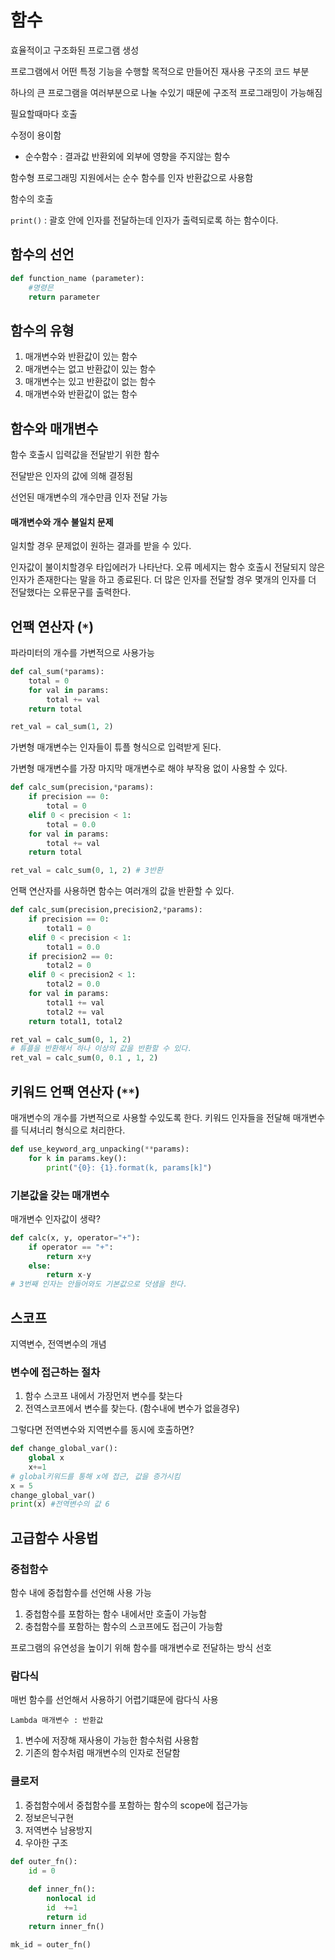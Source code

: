 # 함수

효율적이고 구조화된 프로그램 생성

프로그램에서 어떤 특정 기능을 수행할 목적으로
만들어진 재사용 구조의 코드 부분

하나의 큰 프로그램을 여러부분으로 나눌 수있기 때문에 구조적
프로그래밍이 가능해짐

필요할때마다 호출

수정이 용이함

* 순수함수 : 결과값 반환외에 외부에 영향을 주지않는 함수

함수형 프로그래밍 지원에서는 순수 함수를 인자
반환값으로 사용함

함수의 호출

`print()` : 괄호 안에 인자를 전달하는데
 인자가 출력되로록 하는 함수이다.

## 함수의 선언

```python
def function_name (parameter):
    #명령믄
    return parameter
```

## 함수의 유형

1. 매개변수와 반환값이 있는 함수
2. 매개변수는 없고 반환값이 있는 함수
3. 매개변수는 있고 반환값이 없는 함수
4. 매개변수와 반환값이 없는 함수

## 함수와 매개변수

함수 호출시 입력값을 전달받기 위한 함수

전달받은 인자의 값에 의해 결정됨

선언된 매개변수의 개수만큼 인자 전달 가능

#### 매개변수와 개수 불일치 문제

일치할 경우 문제없이 원하는 결과를 받을 수 있다.

인자값이 불이치할경우 타입에러가 나타난다.
오류 메세지는 함수 호출시 전달되지 않은 인자가
존재한다는 말을 하고 종료된다. 더 많은
인자를 전달할 경우 몇개의 인자를 더 전달했다는
오류문구를 출력한다.

## 언팩 연산자 (`*`)

파라미터의 개수를 가변적으로 사용가능

```python
def cal_sum(*params):
    total = 0
    for val in params:
        total += val
    return total

ret_val = cal_sum(1, 2)
```

가변형 매개변수는 인자들이 튜플 형식으로 입력받게 된다.

가변형 매개변수를 가장 마지막 매개변수로 해야 
부작용 없이 사용할 수 있다.

```python
def calc_sum(precision,*params):
    if precision == 0:
        total = 0
    elif 0 < precision < 1:
        total = 0.0
    for val in params:
        total += val
    return total

ret_val = calc_sum(0, 1, 2) # 3반환
```

언팩 연산자를 사용하면 함수는 여러개의 값을 반환할 수 있다.

```python
def calc_sum(precision,precision2,*params):
    if precision == 0:
        total1 = 0
    elif 0 < precision < 1:
        total1 = 0.0
    if precision2 == 0:
        total2 = 0
    elif 0 < precision2 < 1:
        total2 = 0.0
    for val in params:
        total1 += val
        total2 += val
    return total1, total2

ret_val = calc_sum(0, 1, 2) 
# 튜플을 반환해서 하나 이상의 값을 반환할 수 있다.
ret_val = calc_sum(0, 0.1 , 1, 2)
```

## 키워드 언팩 연산자 (`**`)

매개변수의 개수를 가변적으로 사용할 수있도록 한다.
키워드 인자들을 전달해 매개변수를 딕셔너리 형식으로
처리한다.

```python
def use_keyword_arg_unpacking(**params):
    for k in params.key():
        print("{0}: {1}.format(k, params[k]")
```

### 기본값을 갖는 매개변수

매개변수 인자값이 생략?

```python
def calc(x, y, operator="+"):
    if operator == "+":
        return x+y
    else:
        return x-y
# 3번째 인자는 안들어와도 기본값으로 덧샘을 한다.
```

## 스코프

지역변수, 전역변수의 개념 

### 변수에 접근하는 절차

1. 함수 스코프 내에서 가장먼저 변수를 찾는다
2. 전역스코프에서 변수를 찾는다. (함수내에 변수가 없을경우)

그렇다면 전역변수와 지역변수를 동시에 호출하면?

```python
def change_global_var():
    global x
    x+=1
# global키워드를 통해 x에 접근, 값을 증가시킴
x = 5 
change_global_var()
print(x) #전역변수의 값 6
```

## 고급함수 사용법

### 중첩함수

함수 내에 중첩함수를 선언해 사용 가능
 
1. 중첩함수를 포함하는 함수 내에서만 호출이 가능함
2. 충첩함수를 포함하는 함수의 스코프에도 접근이 가능함

프로그램의 유연성을 높이기 위해 함수를 매개변수로 전달하는
방식 선호

### 람다식

매번 함수를 선언해서 사용하기 어렵기떄문에 람다식 사용

`Lambda 매개변수 : 반환값`

1. 변수에 저장해 재사용이 가능한 함수처럼 사용함
2. 기존의 함수처럼 매개변수의 인자로 전달함

### 클로저

1. 중첩함수에서 중첩함수를 포함하는 함수의 scope에 접근가능
2. 정보은닉구현
3. 저역변수 남용방지
4. 우아한 구조

```python
def outer_fn():
    id = 0
    
    def inner_fn():
        nonlocal id
        id  +=1
        return id
    return inner_fn()

mk_id = outer_fn()
```
